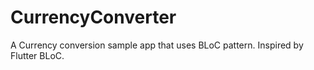 # CurrencyConverter

A Currency conversion sample app that uses BLoC pattern. Inspired by Flutter BLoC.
